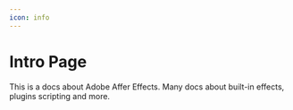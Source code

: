 ```yaml
---
icon: info
---
```


# Intro Page

This is a docs about Adobe Affer Effects. Many docs about built-in effects, plugins scripting and more.
